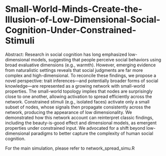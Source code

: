 # Small-World-Minds-Create-the-Illusion-of-Low-Dimensional-Social-Cognition-Under-Constrained-Stimuli

Abstract: Research in social cognition has long emphasized low-dimensional models, suggesting that people perceive social behaviors using broad evaluative dimensions (e.g., warmth). However, emerging evidence from naturalistic settings reveals that social judgments are far more complex and high-dimensional. To reconcile these findings, we propose a novel perspective: trait inferences—and potentially broader forms of social knowledge—are represented as a growing network with small-world properties. The small-world topology implies that nodes are surprisingly close to one another, allowing activation to spread efficiently across the network. Constrained stimuli (e.g., isolated faces) activate only a small subset of nodes, whose signals then propagate consistently across the network, producing the appearance of low dimensionality. We demonstrated how this network account can reinterpret classic findings, including the beauty-is-good effect and dimensional models, as emergent properties under constrained input. We advocated for a shift beyond low-dimensional paradigms to better capture the complexity of human social cognition. 

For the main simulation, please refer to network_spread_simu.R

